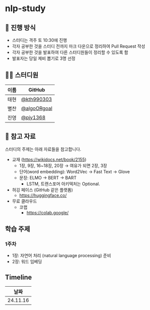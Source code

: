 # nlp-study
## 🌳 진행 방식  
- 스터디는 격주 토 10:30에 진행 
- 각자 공부한 것을 스터디 전까지 마크 다운으로 정리하여 Pull Request 작성
- 각자 공부한 것을 발표하여 다른 스터디원들이 정리할 수 있도록 함  
- 발표자는 당일 제비 뽑기로 3명 선정

## 👨‍💻  스터디원
| 이름   | GitHub                                         |
| ---- | ---------------------------------------------- |
| 태현 | [@kth990303](https://github.com/kth990303)|
| 별찬 | [@algoORgoal](https://github.com/algoORgoal)|
| 진영 | [@pjy1368](https://github.com/pjy1368) |

## 📌 참고 자료
스터디의 주제는 아래 자료들을 참고합니다.
- 교재 (https://wikidocs.net/book/2155)
    - 1장, 9장, 16~18장, 20장 → 여유가 되면 2장, 3장
    - 단어(word embedding): Word2Vec → Fast Text → Glove
    - 문장: ELMO → BERT → BART
        - LSTM, 트랜스포머 아키텍처는 Optional.
- 허깅 페이스 (GitHub 같은 플랫폼)
    - https://huggingface.co/
- 무료 클라우드
    - 코랩
        - https://colab.google/

## 학습 주제

### 1주차
* 1장: 자연어 처리 (natural language processing) 준비
* 2장: 워드 임베딩

## Timeline
| 날짜 |
|--|
| 24.11.16 |
